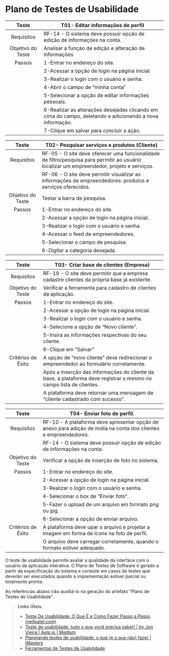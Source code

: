 # Plano de Testes de Usabilidade

|Teste|T01- Editar informações de perfil|
|:---:|---|
|Requisitos|RF-14 - O sistema deve possuir opção de edição de informações na conta.|
|Objetivo do Teste|Analisar a função de edição e alteração de informações|
|Passos|1-Entrar no endereço do site.|
||2-Acessar a opção de login na página inicial.|
||3-Realizar o login com o usuário e senha.|
||4-Abrir o campo de “minha conta”|
||5-Selecionar a opção de editar informações pessoais.|
||6-Realizar as alterações desejadas clicando em cima do campo, deletando e adicionando a nova informação.|
||7-Clique em salvar para concluir a ação.|

|Teste|T02- Pesquisar serviços e produtos (Cliente)|
|:---:|---|
|Requisitos|RF-05 - O site deve oferecer uma funcionalidade de filtro/pesquisa para permitir ao usuário localizar um empreendedor, projeto e serviços.|
||RF-06 - O site deve permitir visualizar as informações de empreendedores: produtos e serviços oferecidos.|
|Objetivo do Teste|Testar a barra de pesquisa.|
|Passos|1-Entrar no endereço do site.|
||2-Acessar a opção de login na página inicial.|
||3-Realizar o login com o usuário e senha.|
||4-Acessar o feed de empreendedores.|
||5-Selecionar o campo de pesquisa.|
||6-Digitar a categoria desejada.|

|Teste|T03- Criar base de clientes (Empresa)|
|:---:|---|
|Requisitos|RF-19 - O site deve permitir que a empresa cadastre clientes da própria base já existente.|
|Objetivo do Teste|Verificar a ferramenta para cadastro de clientes da aplicação.|
|Passos|1-Entrar no endereço do site.|
||2-Acessar a opção de login na página inicial.|
||3-Realizar o login com o usuário e senha.|
||4-Selecione a opção de “Novo cliente”.|
||5-Insira as informações respectivas do seu cliente.|
||6-Clique em “Salvar”|
|Critérios de Êxito|A opção de “novo cliente” deve redirecionar o empreendedor ao formulário corretamente.|
||Após a inserção das informações do cliente da base, a plataforma deve registrar o mesmo no campo lista de clientes.|
||A plataforma deve retornar uma mensagem de “cliente cadastrado com sucesso”.|

|Teste|T04- Enviar foto de perfil.|
|:---:|---|
|Requisitos|RF-10 - A plataforma deve apresentar opção de anexo para adição de mídia na conta dos clientes e empreendedores.|
||RF-14 - O sistema deve possuir opção de edição de informações na conta.|
|Objetivo do Teste|Verificar a opção de inserção de foto no sistema.|
|Passos|1-Entrar no endereço do site.|
||2-Acessar a opção de login na página inicial.|
||3-Realizar o login com o usuário e senha.|
||4-Selecionar o box de “Enviar foto”.|
||5-Fazer o upload de um arquivo em formato png ou jpg.|
||6-Selecionar a opção de enviar arquivo.|
|Critérios de Êxito|A plataforma deve upar o arquivo e projetar a imagem em forma de ícone na foto de perfil.|
||O arquivo deve carregar corretamente, quando o formato estiver adequado.|

O teste de usabilidade permite avaliar a qualidade da interface com o usuário da aplicação interativa. O Plano de Testes de Software é gerado a partir da especificação do sistema e consiste em casos de testes que deverão ser executados quando a implementação estiver parcial ou totalmente pronta.

As referências abaixo irão auxiliá-lo na geração do artefato "Plano de Testes de Usabilidade".

> **Links Úteis**:
> - [Teste De Usabilidade: O Que É e Como Fazer Passo a Passo (neilpatel.com)](https://neilpatel.com/br/blog/teste-de-usabilidade/)
> - [Teste de usabilidade: tudo o que você precisa saber! | by Jon Vieira | Aela.io | Medium](https://medium.com/aela/teste-de-usabilidade-o-que-voc%C3%AA-precisa-saber-39a36343d9a6/)
> - [Planejando testes de usabilidade: o que (e o que não) fazer | iMasters](https://imasters.com.br/design-ux/planejando-testes-de-usabilidade-o-que-e-o-que-nao-fazer/)
> - [Ferramentas de Testes de Usabilidade](https://www.usability.gov/how-to-and-tools/resources/templates.html)
